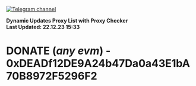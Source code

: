 [![Telegram channel](https://img.shields.io/endpoint?url=https://runkit.io/damiankrawczyk/telegram-badge/branches/master?url=https://t.me/n4z4v0d)](https://t.me/n4z4v0d) 

**Dynamic Updates Proxy List with Proxy Checker**  
**Last Updated: 22.12.23 15:33**

# DONATE (_any evm_) - 0xDEADf12DE9A24b47Da0a43E1bA70B8972F5296F2
